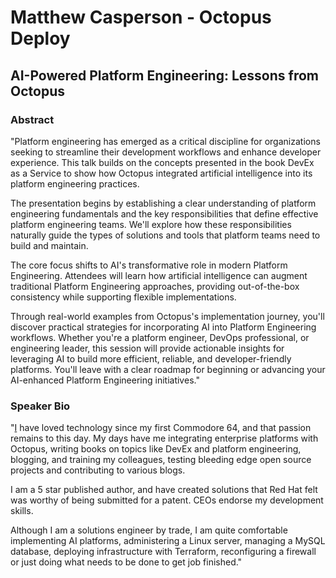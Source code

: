 # Matthew Casperson - Octopus Deploy
## AI-Powered Platform Engineering: Lessons from Octopus
### Abstract
"Platform engineering has emerged as a critical discipline for organizations seeking to streamline their development workflows and enhance developer experience. This talk builds on the concepts presented in the book DevEx as a Service to show how Octopus integrated artificial intelligence into its platform engineering practices.

The presentation begins by establishing a clear understanding of platform engineering fundamentals and the key responsibilities that define effective platform engineering teams. We'll explore how these responsibilities naturally guide the types of solutions and tools that platform teams need to build and maintain.

The core focus shifts to AI's transformative role in modern Platform Engineering. Attendees will learn how artificial intelligence can augment traditional Platform Engineering approaches, providing out-of-the-box consistency while supporting flexible implementations.

Through real-world examples from Octopus's implementation journey, you'll discover practical strategies for incorporating AI into Platform Engineering workflows. Whether you're a platform engineer, DevOps professional, or engineering leader, this session will provide actionable insights for leveraging AI to build more efficient, reliable, and developer-friendly platforms. You'll leave with a clear roadmap for beginning or advancing your AI-enhanced Platform Engineering initiatives."
### Speaker Bio
"[I](https://www.linkedin.com/in/mattcasperson) have loved technology since my first Commodore 64, and that passion remains to this day. My days have me integrating enterprise platforms with Octopus, writing books on topics like DevEx and platform engineering, blogging, and training my colleagues, testing bleeding edge open source projects and contributing to various blogs.

I am a 5 star published author, and have created solutions that Red Hat felt was worthy of being submitted for a patent. CEOs endorse my development skills.

Although I am a solutions engineer by trade, I am quite comfortable implementing AI platforms, administering a Linux server, managing a MySQL database, deploying infrastructure with Terraform, reconfiguring a firewall or just doing what needs to be done to get job finished."
